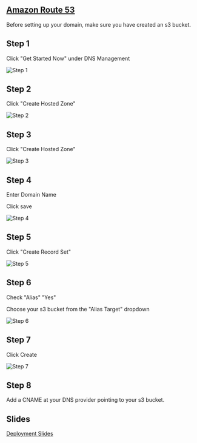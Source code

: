 ## [Amazon Route 53](https://console.aws.amazon.com/route53/home)

Before setting up your domain, make sure you have created an s3 bucket.

## Step 1
Click "Get Started Now" under DNS Management

![Step 1](https://s3-us-west-2.amazonaws.com/lesson-plan-images/Route53HostedZone/01.png)

## Step 2
Click "Create Hosted Zone"

![Step 2](https://s3-us-west-2.amazonaws.com/lesson-plan-images/Route53HostedZone/02.png)

## Step 3
Click "Create Hosted Zone"

![Step 3](https://s3-us-west-2.amazonaws.com/lesson-plan-images/Route53HostedZone/03.png)

## Step 4
Enter Domain Name

Click save

![Step 4](https://s3-us-west-2.amazonaws.com/lesson-plan-images/Route53HostedZone/04.png)

## Step 5
Click "Create Record Set"

![Step 5](https://s3-us-west-2.amazonaws.com/lesson-plan-images/Route53HostedZone/05.png)

## Step 6
Check "Alias" "Yes"

Choose your s3 bucket from the "Alias Target" dropdown

![Step 6](https://s3-us-west-2.amazonaws.com/lesson-plan-images/Route53HostedZone/06.png)

## Step 7
Click Create

![Step 7](https://s3-us-west-2.amazonaws.com/lesson-plan-images/Route53HostedZone/07.png)

## Step 8
Add a CNAME at your DNS provider pointing to your s3 bucket.


<script>
   document.querySelector('.col-md-6').className = '';
</script>

## Slides

[Deployment Slides](https://docs.google.com/presentation/d/1RSTWGJ0UB9ediyX4x5gPvK_t-7kSxcpQklMpE6AZRXE/edit?usp=sharing)
